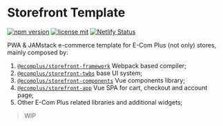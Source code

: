 # Storefront Template

[![npm version](https://img.shields.io/npm/v/@confere-stores/storefront-template.svg)](https://www.npmjs.org/@confere-stores/storefront-template) [![license mit](https://img.shields.io/badge/License-MIT-yellow.svg)](https://opensource.org/licenses/MIT) [![Netlify Status](https://api.netlify.com/api/v1/badges/c5f6676c-5b7f-4d5b-b348-b714f56f83d0/deploy-status)](https://app.netlify.com/sites/storefront-template/deploys)

PWA &amp; JAMstack e-commerce template for E-Com Plus (not only) stores, mainly composed by:

1. [`@ecomplus/storefront-framework`](https://developers.e-com.plus/storefront/@ecomplus/storefront-framework/) Webpack based compiler;
2. [`@ecomplus/storefront-twbs`](https://developers.e-com.plus/storefront/@ecomplus/storefront-twbs/) base UI system;
3. [`@ecomplus/storefront-components`](https://developers.e-com.plus/storefront/@ecomplus/storefront-components/) Vue components library;
4. [`@ecomplus/storefront-app`](https://developers.e-com.plus/storefront/@ecomplus/storefront-app/) Vue SPA for cart, checkout and account page;
5. Other E-Com Plus related libraries and additional widgets;

> WIP
